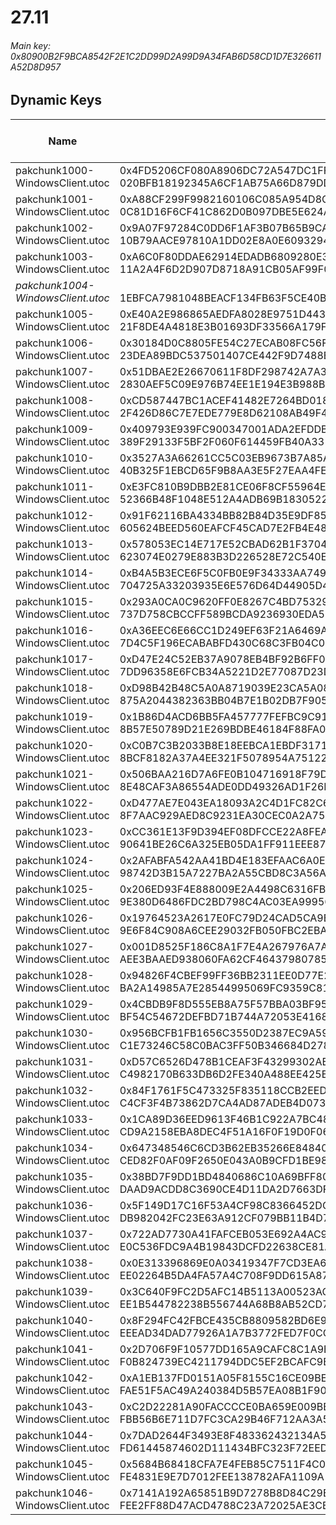 # 27.11

###### *Main key: 0x80900B2F9BCA8542F2E1C2DD99D2A99D9A34FAB6D58CD1D7E326611A52D8D957*

## Dynamic Keys

| Name                              | Key</br>GUID                                                                                            | High Res Textures |
|-----------------------------------|---------------------------------------------------------------------------------------------------------|-------------------|
| pakchunk1000-WindowsClient.utoc   | 0x4FD5206CF080A8906DC72A547DC1FF32A2C12F90FC75CDAB87C1FAFCB6B71439</br>020BFB18192345A6CF1AB75A66D879DD | ❌                 |
| pakchunk1001-WindowsClient.utoc   | 0xA88CF299F9982160106C085A954D8C40E47ABF09A3E36C4782D5B8D6B8487AFE</br>0C81D16F6CF41C862D0B097DBE5E624A | ❌                 |
| pakchunk1002-WindowsClient.utoc   | 0x9A07F97284C0DD6F1AF3B07B65B9CAF1D31C4704E80410E3387E2A66858BC3DB</br>10B79AACE97810A1DD02E8A0E6093294 | ❌                 |
| pakchunk1003-WindowsClient.utoc   | 0xA6C0F80DDAE62914EDADB6809280E34EDAC2D336407253EC5A6F776B0FDEEA10</br>11A2A4F6D2D907D8718A91CB05AF99F0 | ✔️                |
| *pakchunk1004-WindowsClient.utoc* | </br>1EBFCA7981048BEACF134FB63F5CE40B                                                                   | ❌                 |
| pakchunk1005-WindowsClient.utoc   | 0xE40A2E986865AEDFA8028E9751D4434861C8A779DD01639FF4919B05945EB1F9</br>21F8DE4A4818E3B01693DF33566A179F | ❌                 |
| pakchunk1006-WindowsClient.utoc   | 0x30184D0C8805FE54C27ECAB08FC56F8C3D5605876FD4CBEBC13FA4F0C0B20F38</br>23DEA89BDC537501407CE442F9D7488B | ✔️                |
| pakchunk1007-WindowsClient.utoc   | 0x51DBAE2E26670611F8DF298742A7A31BDD49154228602C9DA54A50E925815A06</br>2830AEF5C09E976B74EE1E194E3B988B | ❌                 |
| pakchunk1008-WindowsClient.utoc   | 0xCD587447BC1ACEF41482E7264BD01860D9CDDA0FA8158BFC64C9610F75A71F45</br>2F426D86C7E7EDE779E8D62108AB49F4 | ❌                 |
| pakchunk1009-WindowsClient.utoc   | 0x409793E939FC900347001ADA2EFDDB4F853EE0353D6B1C7C9FB0231BDED6BDB1</br>389F29133F5BF2F060F614459FB40A33 | ❌                 |
| pakchunk1010-WindowsClient.utoc   | 0x3527A3A66261CC5C03EB9673B7A85A6CF47ABE57ACA2F5360E5128E65C9533C3</br>40B325F1EBCD65F9B8AA3E5F27EAA4FE | ✔️                |
| pakchunk1011-WindowsClient.utoc   | 0xE3FC810B9DBB2E81CE06F8CF55964E1B7BEA20545931824A94AB83D4E8182BD4</br>52366B48F1048E512A4ADB69B1830522 | ❌                 |
| pakchunk1012-WindowsClient.utoc   | 0x91F62116BA4334BB82B84D35E9DF85DCE87434071097E4C96DBFD31517C48F2E</br>605624BEED560EAFCF45CAD7E2FB4E48 | ❌                 |
| pakchunk1013-WindowsClient.utoc   | 0x578053EC14E717E52CBAD62B1F3704DA4E3D2BA9CD0125AD17B1CB600F9DA328</br>623074E0279E883B3D226528E72C540E | ✔️                |
| pakchunk1014-WindowsClient.utoc   | 0xB4A5B3ECE6F5C0FB0E9F34333AA749EC27797BD3FE5555C92FB0C8770C3A56B3</br>704725A33203935E6E576D64D44905D4 | ❌                 |
| pakchunk1015-WindowsClient.utoc   | 0x293A0CA0C9620FF0E8267C4BD7532982A802B071D4245849C63F27922C482A2C</br>737D758CBCCFF589BCDA9236930EDA52 | ❌                 |
| pakchunk1016-WindowsClient.utoc   | 0xA36EEC6E66CC1D249EF63F21A6469A39BA583A7215919C6D6A8E880D45016B9B</br>7D4C5F196ECABABFD430C68C3FB04C0E | ✔️                |
| pakchunk1017-WindowsClient.utoc   | 0xD47E24C52EB37A9078EB4BF92B6FF0DA5CAE09D8F842C9E2D79175A9248F55D4</br>7DD96358E6FCB34A5221D2E77087D23D | ✔️                |
| pakchunk1018-WindowsClient.utoc   | 0xD98B42B48C5A0A8719039E23CA5A082EBAB7D33C01271DD44D1572918895CB79</br>875A2044382363BB04B7E1B02DB7F905 | ✔️                |
| pakchunk1019-WindowsClient.utoc   | 0x1B86D4ACD6BB5FA457777FEFBC9C912D0AFB7614A23E8DBECAE2ABA76E115CDD</br>8B57E50789D21E269BDBE46184F88FA0 | ❌                 |
| pakchunk1020-WindowsClient.utoc   | 0xC0B7C3B2033B8E18EEBCA1EBDF31715ACE290E7D769D1886E115507EE3524EE3</br>8BCF8182A37A4EE321F5078954A75122 | ❌                 |
| pakchunk1021-WindowsClient.utoc   | 0x506BAA216D7A6FE0B104716918F79D3EAB058AC5F72B28014EAF384058B86441</br>8E48CAF3A86554ADE0DD49326AD1F26B | ✔️                |
| pakchunk1022-WindowsClient.utoc   | 0xD477AE7E043EA18093A2C4D1FC82C61C59F2A6F4BEB9D8F2D53B327DFC9AFAAB</br>8F7AAC929AED8C9231EA30CEC0A2A75D | ❌                 |
| pakchunk1023-WindowsClient.utoc   | 0xCC361E13F9D394EF08DFCCE22A8FEAFECB2FDF0D9F1E45A70CD9FA9B0D1910D3</br>90641BE26C6A325EB05DA1FF911EEE87 | ❌                 |
| pakchunk1024-WindowsClient.utoc   | 0x2AFABFA542AA41BD4E183EFAAC6A0E774A1D712991B5E8F92AF1B8AFEA1F3876</br>98742D3B15A7227BA2A55CBD8C3A56A1 | ❌                 |
| pakchunk1025-WindowsClient.utoc   | 0x206ED93F4E888009E2A4498C6316FB8DDB7B1EE5C7A39BBCCD4A689AF2588233</br>9E380D6486FDC2BD798C4AC03EA99956 | ✔️                |
| pakchunk1026-WindowsClient.utoc   | 0x19764523A2617E0FC79D24CAD5CA9BA5AE40CB51B32DCA39B18B58E513D371F3</br>9E6F84C908A6CEE29032FB050FBC2EBA | ✔️                |
| pakchunk1027-WindowsClient.utoc   | 0x001D8525F186C8A1F7E4A267976A7AB7FF39B1960EE604A06D2FA2941036997E</br>AEE3BAAED938060FA62CF46437980785 | ❌                 |
| pakchunk1028-WindowsClient.utoc   | 0x94826F4CBEF99FF36BB2311EE0D77E2F85100A23DC62F1DA0DB739ABBC4955B3</br>BA2A14985A7E28544995069FC9359C81 | ❌                 |
| pakchunk1029-WindowsClient.utoc   | 0x4CBDB9F8D555EB8A75F57BBA03BF9554C7CDC04B1E45988467C2744017C8916B</br>BF54C54672DEFBD71B744A72053E4168 | ❌                 |
| pakchunk1030-WindowsClient.utoc   | 0x956BCFB1FB1656C3550D2387EC9A5950B120A10F892AB58FB92A88C3DE369A6A</br>C1E73246C58C0BAC3FF50B346684D278 | ❌                 |
| pakchunk1031-WindowsClient.utoc   | 0xD57C6526D478B1CEAF3F43299302ABC02AC71D3022F863F63EEE40CFBC9FB5CB</br>C4982170B633DB6D2FE340A488EE425B | ❌                 |
| pakchunk1032-WindowsClient.utoc   | 0x84F1761F5C473325F835118CCB2EED4A94B5C9FD8D1ECD6F4AD37F5AAED3E9A0</br>C4CF3F4B73862D7CA4AD87ADEB4D073F | ❌                 |
| pakchunk1033-WindowsClient.utoc   | 0x1CA89D36EED9613F46B1C922A7BC48AEAC4A0B8948790D242C69258DDAA3D641</br>CD9A2158EBA8DEC4F51A16F0F19D0F06 | ❌                 |
| pakchunk1034-WindowsClient.utoc   | 0x647348546C6CD3B62EB35266E848408999A952C8A5D07BAC1D2D871F4BEFA3EF</br>CED82F0AF09F2650E043A0B9CFD1BE98 | ✔️                |
| pakchunk1035-WindowsClient.utoc   | 0x38BD7F9DD1BD4840686C10A69BFF80AB2EBB4BC03AB1E6E9155E307B71C58E82</br>DAAD9ACDD8C3690CE4D11DA2D7663DFB | ✔️                |
| pakchunk1036-WindowsClient.utoc   | 0x5F149D17C16F53A4CF98C8366452DCC4F5C5CA89B7B3921C0E9485CFCADC75F4</br>DB982042FC23E63A912CF079BB11B4D7 | ❌                 |
| pakchunk1037-WindowsClient.utoc   | 0x722AD7730A41FAFCEB053E692A4AC961B746AD644190283E509FB1DB4C94D49D</br>E0C536FDC9A4B19843DCFD22638CE81A | ❌                 |
| pakchunk1038-WindowsClient.utoc   | 0x0E313396869E0A03419347F7CD3EA6EFEE9336BC6EEC402896ABDBB0DCA472EC</br>EE02264B5DA4FA57A4C708F9DD615A87 | ❌                 |
| pakchunk1039-WindowsClient.utoc   | 0x3C640F9FC2D5AFC14B5113A00523AC9987058BF0663555A8050FA4025DEEB88C</br>EE1B544782238B556744A68B8AB52CD7 | ❌                 |
| pakchunk1040-WindowsClient.utoc   | 0x8F294FC42FBCE435CB8809582BD6E97713113FF926AB8131AA9964738BB6EC41</br>EEEAD34DAD77926A1A7B3772FED7F0CC | ❌                 |
| pakchunk1041-WindowsClient.utoc   | 0x2D706F9F10577DD165A9CAFC8C1A9B9DB9429E1DE4BDE742BE47C98C88BF9442</br>F0B824739EC4211794DDC5EF2BCAFC9B | ✔️                |
| pakchunk1042-WindowsClient.utoc   | 0xA1EB137FD0151A05F8155C16CE09BEFA74043B4680472B94E6B65AD5FEA1A05B</br>FAE51F5AC49A240384D5B57EA08B1F90 | ✔️                |
| pakchunk1043-WindowsClient.utoc   | 0xC2D22281A90FACCCCE0BA659E009BB8096BE08D1217BB0CF02BD59384FD6659F</br>FBB56B6E711D7FC3CA29B46F712AA3A5 | ❌                 |
| pakchunk1044-WindowsClient.utoc   | 0x7DAD2644F3493E8F483362432134A5AAC78520571C5616E303FB3B1712FE0FFD</br>FD61445874602D111434BFC323F72EED | ✔️                |
| pakchunk1045-WindowsClient.utoc   | 0x5684B68418CFA7E4FEB85C7511F4C0BAF07A823944776780F32A21E7756C8C00</br>FE4831E9E7D7012FEE138782AFA1109A | ❌                 |
| pakchunk1046-WindowsClient.utoc   | 0x7141A192A65851B9D7278B8D84C29EB83326A733BF42AC90257216EDDD57E265</br>FEE2FF88D47ACD4788C23A72025AE3CB | ❌                 |
